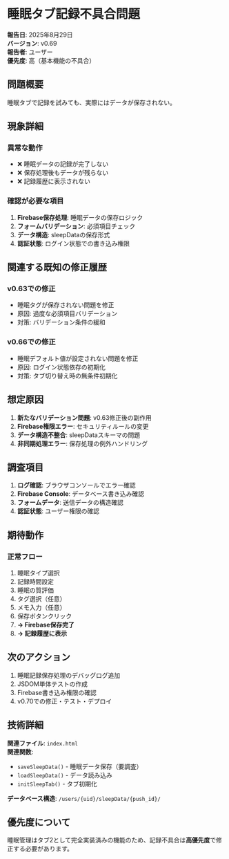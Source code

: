 # 睡眠タブ記録不具合問題

**報告日**: 2025年8月29日  
**バージョン**: v0.69  
**報告者**: ユーザー  
**優先度**: 高（基本機能の不具合）

## 問題概要

睡眠タブで記録を試みても、実際にはデータが保存されない。

## 現象詳細

### 異常な動作
- ❌ 睡眠データの記録が完了しない
- ❌ 保存処理後もデータが残らない
- ❌ 記録履歴に表示されない

### 確認が必要な項目
1. **Firebase保存処理**: 睡眠データの保存ロジック
2. **フォームバリデーション**: 必須項目チェック
3. **データ構造**: sleepDataの保存形式
4. **認証状態**: ログイン状態での書き込み権限

## 関連する既知の修正履歴

### v0.63での修正
- 睡眠タグが保存されない問題を修正
- 原因: 過度な必須項目バリデーション
- 対策: バリデーション条件の緩和

### v0.66での修正
- 睡眠デフォルト値が設定されない問題を修正
- 原因: ログイン状態依存の初期化
- 対策: タブ切り替え時の無条件初期化

## 想定原因

1. **新たなバリデーション問題**: v0.63修正後の副作用
2. **Firebase権限エラー**: セキュリティルールの変更
3. **データ構造不整合**: sleepDataスキーマの問題
4. **非同期処理エラー**: 保存処理の例外ハンドリング

## 調査項目

1. **ログ確認**: ブラウザコンソールでエラー確認
2. **Firebase Console**: データベース書き込み確認
3. **フォームデータ**: 送信データの構造確認
4. **認証状態**: ユーザー権限の確認

## 期待動作

### 正常フロー
1. 睡眠タイプ選択
2. 記録時間設定
3. 睡眠の質評価
4. タグ選択（任意）
5. メモ入力（任意）
6. 保存ボタンクリック
7. **→ Firebase保存完了**
8. **→ 記録履歴に表示**

## 次のアクション

1. 睡眠記録保存処理のデバッグログ追加
2. JSDOM単体テストの作成
3. Firebase書き込み権限の確認
4. v0.70での修正・テスト・デプロイ

## 技術詳細

**関連ファイル**: `index.html`  
**関連関数**:
- `saveSleepData()` - 睡眠データ保存（要調査）
- `loadSleepData()` - データ読み込み
- `initSleepTab()` - タブ初期化

**データベース構造**: `/users/{uid}/sleepData/{push_id}/`

## 優先度について

睡眠管理はタブ2として完全実装済みの機能のため、記録不具合は**高優先度**で修正する必要があります。